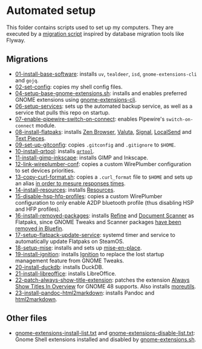 # Automated setup

This folder contains scripts used to set up my computers. They are executed by a [migration script](migrate.sh) inspired
by database migration tools like Flyway.

## Migrations

* [01-install-base-software](01-install-base-software.sh): installs `uv`, `tealdeer`, `isd`, `gnome-extensions-cli`
  and `gojq`.
* [02-set-config](02-set-config.sh): copies my shell config files.
* [04-setup-base-gnome-extensions.sh](04-setup-base-gnome-extensions.sh): installs and enables preferred GNOME extensions
  using [gnome-extensions-cli](https://github.com/essembeh/gnome-extensions-cli).
* [06-setup-services](06-setup-services.sh): sets up the automated backup service, as well as a service that pulls this
  repo on startup.
* [07-enable-pipewire-switch-on-connect](07-enable-pipewire-switch-on-connect.sh): enables Pipewire's `switch-on-connect`
  module.
* [08-install-flatpaks](08-install-flatpaks.sh): installs [Zen Browser](https://zen-browser.app/),
  [Valuta](https://apps.gnome.org/app/io.github.idevecore.Valuta), [Signal](https://signal.org/download/),
  [LocalSend](https://localsend.org) and [Text Pieces](https://apps.gnome.org/app/io.gitlab.liferooter.TextPieces).
* [09-set-up-gitconfig](09-set-up-gitconfig.sh): copies `.gitconfig` and `.gitignore` to `$HOME`.
* [10-install-qrtool](10-install-qrtool.sh): installs [`qrtool`](https://github.com/sorairolake/qrtool).
* [11-install-gimp-inkscape](11-install-gimp-inkscape.sh): installs GIMP and Inkscape.
* [12-link-wireplumber-conf](12-link-wireplumber-conf.sh): copies a custom WirePlumber configuration to set devices 
  priorities.
* [13-copy-curl-format.sh](13-copy-curl-format.sh): copies a `.curl_format` file to `$HOME` and sets up an alias
  [in order to mesure responses times](https://stackoverflow.com/a/22625150).
* [14-install-resources](14-install-resources.sh): installs [Resources](https://apps.gnome.org/fr/Resources/).
* [15-disable-hsp-hfp-profiles](15-disable-hsp-hfp-profiles.sh): copies a custom WirePlumber configuration to only 
enable A2DP bluetooth profile (thus disabling HSP and HFP profiles).
* [16-install-removed-packages](16-install-removed-packages.sh): installs [Refine](https://flathub.org/apps/page.tesk.Refine)
and [Document Scanner](https://flathub.org/apps/org.gnome.SimpleScan) as Flatpaks, since GNOME Tweaks and Scanner
packages [have been removed in Bluefin](https://universal-blue.discourse.group/t/upcoming-changes-to-bluefin-packages-for-the-f42-release/7711).
* [17-setup-flatpack-update-service](17-setup-flatpack-update-service.sh): systemd timer and service to automatically
update Flatpaks on SteamOS.
* [18-setup-mise](18-setup-mise.sh): installs and sets up [mise-en-place](https://mise.jdx.dev).
* [19-install-ignition](19-install-ignition.sh): installs [Ignition](https://github.com/flattool/ignition/) to replace 
the lost startup management feature from GNOME Tweaks.
* [20-install-duckdb](20-install-duckdb.sh): installs DuckDB.
* [21-install-libreoffice](21-install-libreoffice.sh): installs LibreOffice.
* [22-patch-always-show-title-extension](22-patch-always-show-title-extension.sh): patches the extension
[Always Show Titles In Overview](https://extensions.gnome.org/extension/1689/always-show-titles-in-overview/) for GNOME
48 supports. Also installs [moreutils](https://joeyh.name/code/moreutils/).
* [23-install-pandoc-html2markdown](23-install-pandoc-html2markdown.sh): installs Pandoc and [html2markdown](https://github.com/JohannesKaufmann/html-to-markdown).

## Other files

* [gnome-extensions-install-list.txt](gnome-extensions-install-list.txt) and [gnome-extensions-disable-list.txt](gnome-extensions-disable-list.txt): Gnome Shell extensions installed and disabled by [gnome-extensions.sh](04-setup-base-gnome-extensions.sh). 
